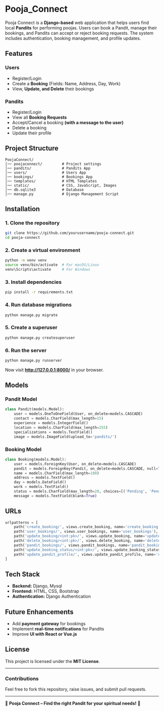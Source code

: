# Pooja_Connect

Pooja Connect is a **Django-based** web application that helps users find local **Pandits** for performing poojas. Users can book a Pandit, manage their bookings, and Pandits can accept or reject booking requests. The system includes authentication, booking management, and profile updates.

## Features

### Users
- Register/Login
- Create a **Booking** (Fields: Name, Address, Day, Work)
- View, **Update, and Delete** their bookings

### Pandits
- Register/Login
- View all **Booking Requests**
- Accept/Cancel a booking **(with a message to the user)**
- Delete a booking
- Update their profile

## Project Structure

```
PoojaConnect/
│── poojaconnect/         # Project settings
│── pandits/              # Pandits App
│── users/                # Users App
│── bookings/             # Bookings App
│── templates/            # HTML Templates
│── static/               # CSS, JavaScript, Images
│── db.sqlite3            # Database
│── manage.py             # Django Management Script
```

## Installation

### 1. Clone the repository
```sh
git clone https://github.com/yourusername/pooja-connect.git
cd pooja-connect
```

### 2. Create a virtual environment
```sh
python -m venv venv
source venv/bin/activate  # For macOS/Linux
venv\Scripts\activate     # For Windows
```

### 3. Install dependencies
```sh
pip install -r requirements.txt
```

### 4. Run database migrations
```sh
python manage.py migrate
```

### 5. Create a superuser
```sh
python manage.py createsuperuser
```

### 6. Run the server
```sh
python manage.py runserver
```

Now visit **http://127.0.0.1:8000/** in your browser.

## Models

### **Pandit Model**
```python
class Pandit(models.Model):
    user = models.OneToOneField(User, on_delete=models.CASCADE)
    contact = models.CharField(max_length=15)
    experience = models.IntegerField()
    location = models.CharField(max_length=255)
    specializations = models.TextField()
    image = models.ImageField(upload_to='pandits/')
```

### **Booking Model**
```python
class Booking(models.Model):
    user = models.ForeignKey(User, on_delete=models.CASCADE)
    pandit = models.ForeignKey(Pandit, on_delete=models.CASCADE, null=True, blank=True)
    name = models.CharField(max_length=100)
    address = models.TextField()
    day = models.DateField()
    work = models.TextField()
    status = models.CharField(max_length=20, choices=[('Pending', 'Pending'), ('Accepted', 'Accepted'), ('Cancelled', 'Cancelled')], default='Pending')
    message = models.TextField(blank=True)
```

## URLs
```python
urlpatterns = [
    path('create_booking/', views.create_booking, name='create_booking'),
    path('user_bookings/', views.user_bookings, name='user_bookings'),
    path('update_booking/<int:pk>/', views.update_booking, name='update_booking'),
    path('delete_booking/<int:pk>/', views.delete_booking, name='delete_booking'),
    path('pandit_bookings/', views.pandit_bookings, name='pandit_bookings'),
    path('update_booking_status/<int:pk>/', views.update_booking_status, name='update_booking_status'),
    path('update_pandit_profile/', views.update_pandit_profile, name='update_pandit_profile'),
]
```

## Tech Stack
- **Backend:** Django, Mysql
- **Frontend:** HTML, CSS, Bootstrap
- **Authentication:** Django Authentication

## Future Enhancements
- Add **payment gateway** for bookings
- Implement **real-time notifications** for Pandits
- Improve **UI with React or Vue.js**

## License
This project is licensed under the **MIT License**.

---

### **Contributions**
Feel free to fork this repository, raise issues, and submit pull requests.

---

🚀 **Pooja Connect – Find the right Pandit for your spiritual needs!** 🙏
